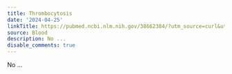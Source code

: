 ```yaml
---
title: Thrombocytosis
date: '2024-04-25'
linkTitle: https://pubmed.ncbi.nlm.nih.gov/38662384/?utm_source=curl&utm_medium=rss&utm_campaign=journals&utm_content=7603509&fc=None&ff=20240426181351&v=2.18.0.post9+e462414
source: Blood
description: No ...
disable_comments: true
---
```

No ...